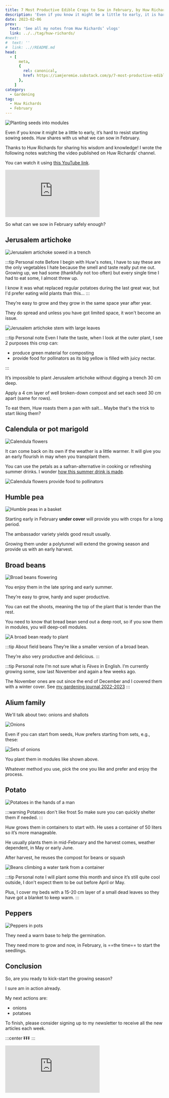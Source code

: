 ```yaml
---
title: 7 Most Productive Edible Crops to Sow in February, by Huw Richards
description: 'Even if you know it might be a little to early, it is hard to resist starting sowing seeds. Huw shares with us what we can sow in February.'
date: 2023-02-06
prev:
  text: 'See all my notes from Huw Richards’ vlogs'
  link: ../../tag/huw-richards/
#next:
#  text: ''
#  link: ..//README.md
head:
  - [
      meta,
      {
        rel: canonical,
        href: https://iamjeremie.substack.com/p/7-most-productive-edible-crops-to-sow-in-februar,
      },
    ]
category:
  - Gardening
tag:
  - Huw Richards
  - February
---
```


![Planting seeds into modules](/images/2023-02-06-plant-seeds-in-modules.jpg 'Credits: image taken from Huw Richards’ vlog')

Even if you know it might be a little to early, it’s hard to resist starting sowing seeds. Huw shares with us what we can sow in February.

Thanks to Huw Richards for sharing his wisdom and knowledge!
I wrote the following notes watching the video published on Huw Richards’ channel.

<!-- more -->

You can watch it using [this YouTube link](https://www.youtube.com/watch?v=sWDEiSft6aU).

<!-- markdownlint-disable MD033 -->
<p class="newsletter-wrapper"><iframe class="newsletter-embed" src="https://iamjeremie.substack.com/embed" frameborder="0" scrolling="no"></iframe></p>

So what can we sow in February safely enough?

## Jerusalem artichoke

![Jerusalem artichoke sowed in a trench](./images/jerusalem-artichoke-in-a-trench.jpg "They look after themselves very well and they’re frost resistant. Credits: image taken from Huw Richard's vlog")

:::tip Personal note
Before I begin with Huw's notes, I have to say these are the only vegetables I hate because the smell and taste really put me out. Growing up, we had some (thankfully not too often) but every single time I had to eat some, I almost threw up.

I know it was what replaced regular potatoes during the last great war, but I'd prefer eating wild plants than this...
:::

They’re easy to grow and they grow in the same space year after year.

They do spread and unless you have got limited space, it won't become an issue.

![Jerusalem artichoke stem with large leaves](./images/jerusalem-artichoke-stem-with-large-leaves.jpg "Credits: image taken from Huw Richard's vlog")

:::tip Personal note
Even I hate the taste, when I look at the outer plant, I see 2 purposes this crop can:

- produce green material for composting
- provide food for pollinators as its big yellow is filled with juicy nectar.

:::

It’s impossible to plant Jerusalem artichoke without digging a trench 30 cm deep.

Apply a 4 cm layer of well broken-down compost and set each seed 30 cm apart (same for rows).

To eat them, Huw roasts them a pan with salt... Maybe that's the trick to start liking them?

## Calendula or pot marigold

![Calendula flowers](./images/calendula-flowers.jpg "Credits: image taken from Huw Richard's vlog")

It can come back on its own if the weather is a little warmer. It will give you an early flourish in may when you transplant them.

You can use the petals as a safran-alternative in cooking or refreshing summer drinks. I wonder [how this summer drink is made](https://www.youtube.com/watch?v=Us3VENwEqNU).

![Calendula flowers provide food to pollinators](./images/calendula-flowers-provide-food-to-pollinators.jpg "Flowers always provide useful food to the insects helping the gardener. Credits: image taken from Huw Richard's vlog")

## Humble pea

![Humble peas in a basket](./images/humble-peas-in-a-basket.jpg "Credits: image taken from Huw Richard's vlog")

Starting early in February **under cover** will provide you with crops for a long period.

The ambassador variety yields good result usually.

Growing them under a polytunnel will extend the growing season and provide us with an early harvest.

## Broad beans

![Broad beans flowering](./images/broad-beans-flowering.jpg "Credits: image taken from Huw Richard's vlog")

You enjoy them in the late spring and early summer.

They’re easy to grow, hardy and super productive.

You can eat the shoots, meaning the top of the plant that is tender than the rest.

You need to know that bread bean send out a deep root, so if you sow them in modules, you will deep-cell modules.

![A broad bean ready to plant](./images/A-broad-bean-ready-to-plant.jpg "A broad bean ready to plant. Credits: image taken from Huw Richard's vlog")

:::tip About field beans
They’re like a smaller version of a broad bean.

They’re also very productive and delicious.
:::

:::tip Personal note
I’m not sure what is _Fèves_ in English. I’m currently growing some, sow last November and again a few weeks ago.

The November ones are out since the end of December and I covered them with a winter cover. See [my gardening journal 2022-2023](../../09/gardening-in-2022-2023/README.md#broad-beans)
:::

## Alium family

We'll talk about two: onions and shallots

![Onions](./images/onions.jpg "Onions drying under the sun. Credits: image taken from Huw Richard's vlog")

Even if you can start from seeds, Huw prefers starting from sets, e.g., these:

![Sets of onions](./images/sets-of-onions.jpg "It’s easier to start from sets. Credits: image taken from Huw Richard's vlog")

You plant them in modules like shown above.

Whatever method you use, pick the one you like and prefer and enjoy the process.

## Potato

![Potatoes in the hands of a man](./images/potatoes-in-the-hands-of-a-man.jpg "Yes, it’s now that you can plant them. Credits: image taken from Huw Richard's vlog")

:::warning Potatoes don't like frost
So make sure you can quickly shelter them if needed.
:::

Huw grows them in containers to start with. He uses a container of 50 liters so it’s more manageable.

He usually plants them in mid-February and the harvest comes, weather dependent, in May or early June.

After harvest, he reuses the compost for beans or squash

![Beans climbing a water tank from a container](./images/beans-climbing-a-water-tank-from-a-container.jpg "Credits: image taken from Huw Richard's vlog")

:::tip Personal note
I will plant some this month and since it’s still quite cool outside, I don't expect them to be out before April or May.

Plus, I cover my beds with a 15-20 cm layer of a small dead leaves so they have got a blanket to keep warm.
:::

## Peppers

![Peppers in pots](./images/peppers-in-pots.jpg "Credits: image taken from Huw Richard's vlog")

They need a warm base to help the germination.

They need more to grow and now, in February, is ==the time== to start the seedlings.

## Conclusion

So, are you ready to kick-start the growing season?

I sure am in action already.

My next actions are:

- onions
- potatoes

To finish, please consider signing up to my newsletter to receive all the new articles each week.

:::center
⏬⏬⏬
:::

<!-- markdownlint-disable MD033 -->
<p class="newsletter-wrapper"><iframe class="newsletter-embed" src="https://iamjeremie.substack.com/embed" frameborder="0" scrolling="no"></iframe></p>
